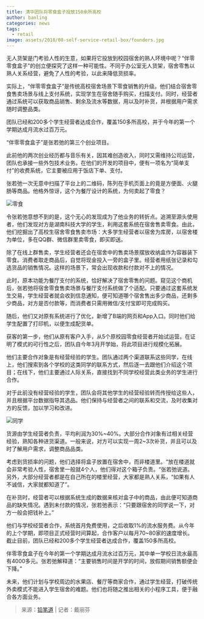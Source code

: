 ```yaml
---
title: 清华团队将零食盒子投放150余所高校
author: banling
categories: news
tags:
  - retail
image: assets/2018/08-self-service-retail-box/founders.jpg
---
```


无人货架是门考验人性的生意，如果将它投放到校园宿舍的熟人环境中呢？“伴零零食盒子”的创立便探究了这样一种可能性。不同于办公室无人货架，宿舍零售以熟人关系经营，避免了人性的考验，以此来降低货损率。

实际上，“伴零零食盒子”是传统高校宿舍场景下零食销售的升级。他们结合宿舍零食售卖场景与线上支付系统，实现学生在宿舍随手购买，扫描支付。同时，经营者通过系统可以获取商品销售、剩余及流水等数据，用以及时补货，并根据用户需求随时调整品类。

团队已经和200多个学生经营者达成合作，覆盖150多所高校，并于今年的第一个学期达成月流水过百万元。

“伴零零食盒子”是张若弛的第三个创业项目。

此前他的两次创业经历都与音乐有关，因其难创造收入，同时又需维持公司运营，团队也承接一些外包技术业务。在他们的开发的项目中，便有一项名为“简单支付”的收费系统，它主要被应用于饭店下单、支付。

张若弛一次无意中扫描了平台上的二维码，陈列在手机页面上的竟是方便面、火腿肠等商品。他格外惊讶，这个为餐厅设计的系统，为何卖起了零食？

![零食](/assets/2018/08-self-service-retail-box/table.jpg)

令张若弛意想不到的是，这个无心的发现成为了他业务的转折点。追溯至源头使用者，他们发现对方是湖南科技大学的学生，利用这套系统在宿舍售卖零食。由此，他们挖掘出了高校生宿舍零食售卖市场：大多学生经营者以宿舍为库房，以宿舍楼为单位，多在QQ群、微信群里卖零食，即买即送。

除了在线上群售卖，学生经营者还会在宿舍中的售卖场景摆放收纳盒作为容器装下零食。消费者取走商品后，自觉将现金投入一旁的盒子里。经营者用纸张记录和勾选货品的销售情况。这样的场景下，常会出现收款和付款对不上的情况。

此时，原本功能为餐厅支付的系统，恰好解决了宿舍零售的问题。窥见这个商机后，张若弛将宿舍零食售卖场景与餐厅支付系统做了个适配。只要通过这套系统发生交易，学生经营者就会收到信息通知，便可知道哪个宿舍售出多少商品，还剩多少商品，对方是否付款等，而消费者只需用微信/支付宝即可完成购买。

随后，他们又对原有系统进行了优化，新增了B端的网页和App入口。同时他们给学生配置了打印机，以便生成配货单。

获客的第一步，他们从原有客户入手，从5个原校园零食经营者开始试运营。在证明了模式的可行性之后，团队自今年3月开学始，将此项目进行规模化拓展。

他们主要合作对象是有经营经验的学生。团队通过两个渠道联系这些同学，在线上，他们搜索到各个学校的这类同学的联系方式，然后逐一去跟他们介绍这个项目；在线下，他们主要通过人际关系，直接找到不同学校经营此类业务的学生进行合作。

对于此前没有经营经验的学生，团队会将其他学生的经营经验转而传授给这些人，并且根据平台数据指导其选品。他们保持与经营者之间的联系和交流，及时收集对方的反馈，加以学习和改进。

![同学](/assets/2018/08-self-service-retail-box/box.jpg)

货源由学生经营者负责，平均利润为30%~40%。大部分合作对象有过相关经营经验，熟知各种进货渠道。一般来说，对方可以实现一周2~3次补货，并且可以及时了解用户需求，调整商品品类。

考虑到货损率的问题，他们选择将盒子放置在宿舍中，而非楼道里。“放在楼道就会非常考验人性，宿舍里一般就4个人，他们得对这个箱子负责。“张若弛说道。另外，大部分经营者都是在自己所在的楼里经营，大家都是熟人关系，“如果有人不诚信，大家就都知道了”。

在补货时，经营者可以根据系统生成的数据来核对盒子中的商品，由此便可知道商品的缺失情况。遇到未付款的情况，张若弛表示：“只要跟宿舍的同学说一下，对方一般会把钱补上。”

他们与学校经营者合作，系统首月免费使用，之后收取1%的流水服务费。从今年的上个学期，即项目正式经营时间算起，合作客户以每月70~80家的速度增长。截止目前，团队已经和200多个学生经营者达成合作，覆盖150多所高校。

伴零零食盒子在今年的第一个学期达成月流水过百万元，其中单一学校日流水最高有4000多元。张若弛解释道：“主要销售时间是开学的时间，放假期间销售额便会下降。”

未来，他们计划与学校周边的水果店、餐厅等商家合作，通过学生经营，打破传统外卖模式不能进入学生宿舍的难题。他们也将随之推出相关的小程序工具，便于融合各方面业务。

> 来源：[铅笔道](https://new.qq.com/omn/20180812/20180812A0BFP3.html) | 记者：戴丽芬
